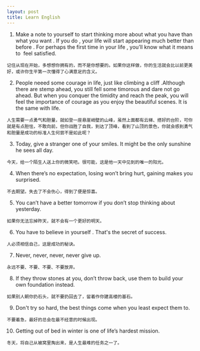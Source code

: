 ```yaml
---
layout: post
title: Learn English
---
```


1. Make a note to yourself to start thinking more about what you have than what you want . If you do , your life will start appearing much better than before . For perhaps the first time in your life , you’ll know what it means to  feel satisfied.
```
记住从现在开始，多想想你拥有的，而不是你想要的。如果你这样做，你的生活就会比以前更美好，或许你生平第一次懂得了心满意足的含义。
```
2. People neeed some courage in life, just like climbing a cliff .Although there are stemp ahead, you still fell some timorous and dare not go ahead. But when you conquer the timidity and reach the peak, you will feel the importance of courage as you enjoy the beautiful scenes. It is the same with life.
```
人生需要一点勇气和胆量，就如登一座悬崖峭壁的山峰，虽然上面都有云梯、搭好的台阶，可你就是有点胆怯，不敢向前，但你战胜了自我，到达了顶峰，看到了山顶的景色，你就会感到勇气和胆量是成功的标准人生何尝不是如此呢？
```

3. Today, give a stranger one of your smiles. It might be the only sunshine he sees all day.
```
今天，给一个陌生人送上你的微笑吧。很可能，这是他一天中见到的唯一的阳光。
```

4. When there’s no expectation, losing won’t bring hurt, gaining makes you surprised.
```
不去期望。失去了不会伤心，得到了便是惊喜。
```

5. You can’t have a better tomorrow if you don’t stop thinking about yesterday.
```
如果你无法忘掉昨天，就不会有一个更好的明天。
```

6. You have to believe in yourself . That's the secret of success.
```
人必须相信自己，这是成功的秘诀。
```

7. Never, never, never, never give up.
```
永远不要、不要、不要、不要放弃。
```

8. If they throw stones at you, don’t throw back, use them to build your own foundation instead.
```
如果别人朝你扔石头，就不要扔回去了，留着作你建高楼的基石。
```

9. Don't try so hard, the best things come when you least expect them to.
```
不要着急，最好的总会在最不经意的时候出现。
```

10. Getting out of bed in winter is one of life’s hardest mission.
```
冬天，将自己从被窝里掏出来，是人生最难的任务之一了。
```

